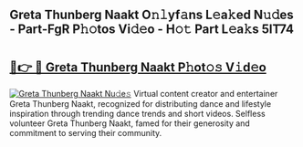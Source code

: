 ## Greta Thunberg Naakt O𝚗𝚕yf𝚊ns L𝚎a𝚔ed N𝚞𝚍es - Part-FgR P𝚑𝚘tos Vi𝚍𝚎o - H𝚘𝚝 Part L𝚎a𝚔s 5lT74

# <h2><a href="http://kfcwgx.oniu.top/?m=Greta+Thunberg+Naakt">🔗👉 🔴 Greta Thunberg Naakt P𝚑ot𝚘𝚜 V𝚒d𝚎o</a></h2>

[![Greta Thunberg Naakt Nu𝚍e𝚜](https://i.imgur.com/0qMVB7G.gif)](http://kfcwgx.oniu.top/?m=Greta+Thunberg+Naakt)
Virtual content creator and entertainer Greta Thunberg Naakt, recognized for distributing dance and lifestyle inspiration through trending dance trends and short videos. Selfless volunteer Greta Thunberg Naakt, famed for their generosity and commitment to serving their community.  
